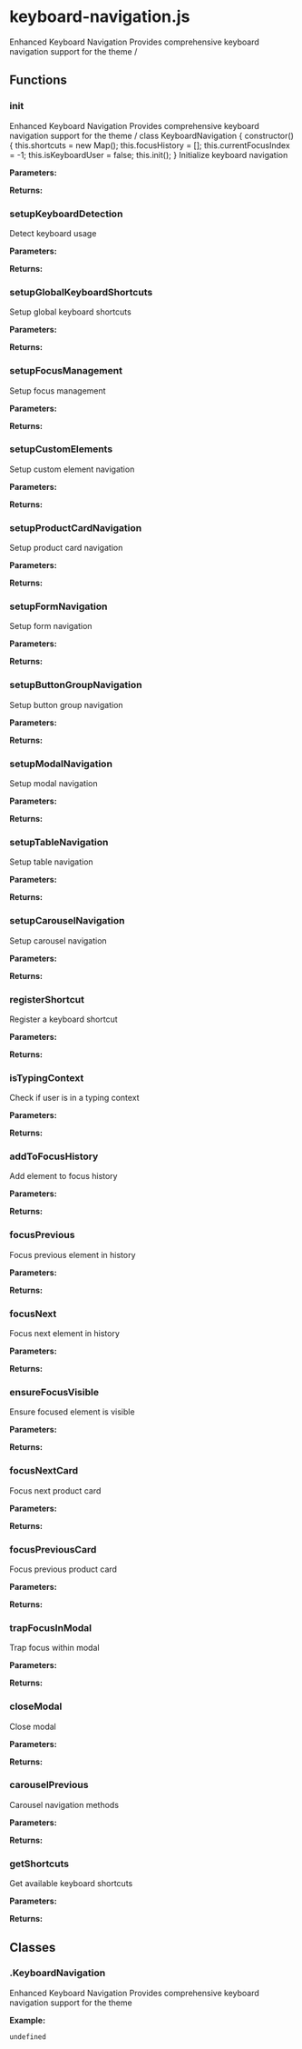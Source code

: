 # keyboard-navigation.js

Enhanced Keyboard Navigation Provides comprehensive keyboard navigation support for the theme /


## Functions


### init
Enhanced Keyboard Navigation Provides comprehensive keyboard navigation support for the theme / class KeyboardNavigation { constructor() { this.shortcuts = new Map(); this.focusHistory = []; this.currentFocusIndex = -1; this.isKeyboardUser = false; this.init(); } Initialize keyboard navigation

**Parameters:**


**Returns:** 



### setupKeyboardDetection
Detect keyboard usage

**Parameters:**


**Returns:** 



### setupGlobalKeyboardShortcuts
Setup global keyboard shortcuts

**Parameters:**


**Returns:** 



### setupFocusManagement
Setup focus management

**Parameters:**


**Returns:** 



### setupCustomElements
Setup custom element navigation

**Parameters:**


**Returns:** 



### setupProductCardNavigation
Setup product card navigation

**Parameters:**


**Returns:** 



### setupFormNavigation
Setup form navigation

**Parameters:**


**Returns:** 



### setupButtonGroupNavigation
Setup button group navigation

**Parameters:**


**Returns:** 



### setupModalNavigation
Setup modal navigation

**Parameters:**


**Returns:** 



### setupTableNavigation
Setup table navigation

**Parameters:**


**Returns:** 



### setupCarouselNavigation
Setup carousel navigation

**Parameters:**


**Returns:** 



### registerShortcut
Register a keyboard shortcut

**Parameters:**


**Returns:** 



### isTypingContext
Check if user is in a typing context

**Parameters:**


**Returns:** 



### addToFocusHistory
Add element to focus history

**Parameters:**


**Returns:** 



### focusPrevious
Focus previous element in history

**Parameters:**


**Returns:** 



### focusNext
Focus next element in history

**Parameters:**


**Returns:** 



### ensureFocusVisible
Ensure focused element is visible

**Parameters:**


**Returns:** 



### focusNextCard
Focus next product card

**Parameters:**


**Returns:** 



### focusPreviousCard
Focus previous product card

**Parameters:**


**Returns:** 



### trapFocusInModal
Trap focus within modal

**Parameters:**


**Returns:** 



### closeModal
Close modal

**Parameters:**


**Returns:** 



### carouselPrevious
Carousel navigation methods

**Parameters:**


**Returns:** 



### getShortcuts
Get available keyboard shortcuts

**Parameters:**


**Returns:** 






## Classes


### .KeyboardNavigation
Enhanced Keyboard Navigation Provides comprehensive keyboard navigation support for the theme

**Example:**
```html
undefined
```


